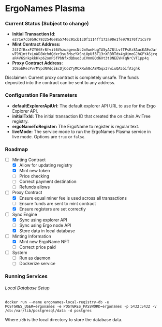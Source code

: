 # ErgoNames Plasma

### Current Status (Subject to change)

- **Initial Transaction Id:** `e271e7cb9b9c7932546e8a5746c91cb1c0f1114ff173a90e1fe979170f71c579`
- **Mint Contract Address:** `24fZfBxxFZYG6ErBfvit6VhzwagencNc2mVwnHugTA5yA78tLvfTPsEz8AucKAEwJarwT9N1mtfxLnWD8WchdQdxr3su3MszYXSniUpUf3T13rXRBRTdx4qUimoGJhGPYASjrqaR4V6SnkpkkHkp62onP5fPbNfxdQbuo3uCVmmBQd6Xt3t8NEEVHFqNrCVT1pp4q`
- **Proxy Contract Address:** `2QSobRecPvrMVpdNVdqiEcDjCoZYyMCXRwh8cA8M5qx3rwiuQA5bifAzghk`

Disclaimer: Current proxy contract is completely unsafe. The funds deposited into the contract can be sent to any address.

### Configuration File Parameters

- **defaultExplorerApiUrl:** The default explorer API URL to use for the Ergo Explorer API.
- **initialTxId:** The initial transaction ID that created the on chain AvlTree registry.
- **ergoNameToRegister:** The ErgoName to register is regular text.
- **liveMode:** The service mode to run the ErgoNames Plasma service in live mode. Options are `true` or `false`.

### Roadmap

- [ ] Minting Contract
  - [X] Allow for updating registry
  - [X] Mint new token
  - [ ] Price checking
  - [ ] Correct payment destination
  - [ ] Refunds allows
- [ ] Proxy Contract
  - [X] Ensure equal miner fee is used across all transactions
  - [ ] Ensure funds are sent to mint contract
  - [X] Ensure registers are set correctly
- [ ] Sync Engine
  - [X] Sync using explorer API
  - [ ] Sync using Ergo node API
  - [X] Store data in local database
- [ ] Minting Information
  - [X] Mint new ErgoName NFT
  - [ ] Correct price paid
- [ ] System
  - [ ] Run as daemon
  - [ ] Dockerize service

### Running Services

###### Local Database Setup

```
docker run --name ergonames-local-registry-db -e POSTGRES_USER=ergonames -e POSTGRES_PASSWORD=ergonames -p 5432:5432 -v /db:/var/lib/postgresql/data -d postgres
```

Where `/db` is the local directory to store the database data.